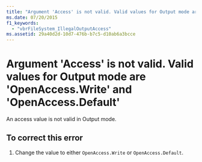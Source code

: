 ```yaml
---
title: "Argument 'Access' is not valid. Valid values for Output mode are 'OpenAccess.Write' and 'OpenAccess.Default'"
ms.date: 07/20/2015
f1_keywords: 
  - "vbrFileSystem_IllegalOutputAccess"
ms.assetid: 29a40d2d-10d7-476b-b7c5-d10ab6a3bcce
---
```

# Argument 'Access' is not valid. Valid values for Output mode are 'OpenAccess.Write' and 'OpenAccess.Default'
An access value is not valid in Output mode.  
  
## To correct this error  
  
1.  Change the value to either `OpenAccess.Write` or `OpenAccess.Default`.